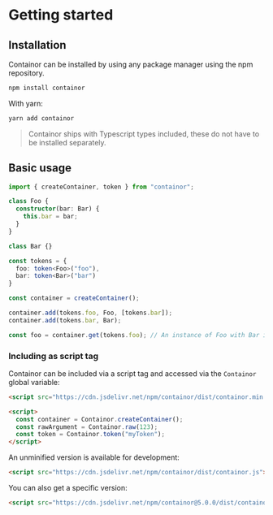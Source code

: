 # Getting started

## Installation

Containor can be installed by using any package manager using the npm repository.

```bash
npm install containor
```

With yarn:

```bash
yarn add containor
```

> Containor ships with Typescript types included, these do not have to be installed separately.

## Basic usage

```ts
import { createContainer, token } from "containor";

class Foo {
  constructor(bar: Bar) {
    this.bar = bar;
  }
}

class Bar {}

const tokens = {
  foo: token<Foo>("foo"),
  bar: token<Bar>("bar")
}

const container = createContainer();

container.add(tokens.foo, Foo, [tokens.bar]);
container.add(tokens.bar, Bar);

const foo = container.get(tokens.foo); // An instance of Foo with Bar injected.
```

### Including as script tag

Containor can be included via a script tag and accessed via the `Containor` global variable:

```html
<script src="https://cdn.jsdelivr.net/npm/containor/dist/containor.min.js"></script>

<script>
  const container = Containor.createContainer();
  const rawArgument = Containor.raw(123);
  const token = Containor.token("myToken");
</script>
```

An unminified version is available for development:

```html
<script src="https://cdn.jsdelivr.net/npm/containor/dist/containor.js"></script>
```

You can also get a specific version:

```html
<script src="https://cdn.jsdelivr.net/npm/containor@5.0.0/dist/containor.min.js"></script>
```
